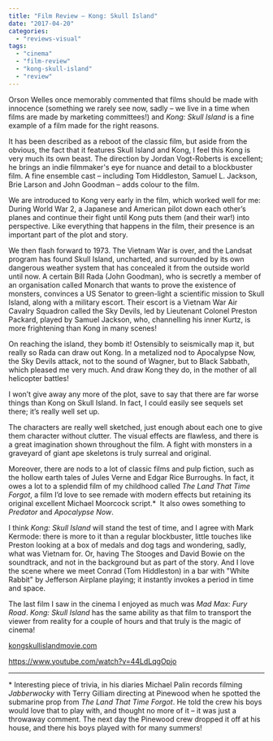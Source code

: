 ```yaml
---
title: "Film Review – Kong: Skull Island"
date: "2017-04-20"
categories: 
  - "reviews-visual"
tags: 
  - "cinema"
  - "film-review"
  - "kong-skull-island"
  - "review"
---
```


Orson Welles once memorably commented that films should be made with innocence (something we rarely see now, sadly – we live in a time when films are made by marketing committees!) and _Kong: Skull Island_ is a fine example of a film made for the right reasons.

It has been described as a reboot of the classic film, but aside from the obvious, the fact that it features Skull Island and Kong, I feel this Kong is very much its own beast. The direction by Jordan Vogt-Roberts is excellent; he brings an indie filmmaker's eye for nuance and detail to a blockbuster film. A fine ensemble cast – including Tom Hiddleston, Samuel L. Jackson, Brie Larson and John Goodman – adds colour to the film.

We are introduced to Kong very early in the film, which worked well for me: During World War 2, a Japanese and American pilot down each other’s planes and continue their fight until Kong puts them (and their war!) into perspective. Like everything that happens in the film, their presence is an important part of the plot and story.

We then flash forward to 1973. The Vietnam War is over, and the Landsat program has found Skull Island, uncharted, and surrounded by its own dangerous weather system that has concealed it from the outside world until now. A certain Bill Rada (John Goodman), who is secretly a member of an organisation called Monarch that wants to prove the existence of monsters, convinces a US Senator to green-light a scientific mission to Skull Island, along with a military escort. Their escort is a Vietnam War Air Cavalry Squadron called the Sky Devils, led by Lieutenant Colonel Preston Packard, played by Samuel Jackson, who, channelling his inner Kurtz, is more frightening than Kong in many scenes!

On reaching the island, they bomb it! Ostensibly to seismically map it, but really so Rada can draw out Kong. In a metalized nod to Apocalypse Now, the Sky Devils attack, not to the sound of Wagner, but to Black Sabbath, which pleased me very much. And draw Kong they do, in the mother of all helicopter battles!

I won’t give away any more of the plot, save to say that there are far worse things than Kong on Skull Island. In fact, I could easily see sequels set there; it’s really well set up.

The characters are really well sketched, just enough about each one to give them character without clutter. The visual effects are flawless, and there is a great imagination shown throughout the film. A fight with monsters in a graveyard of giant ape skeletons is truly surreal and original.

Moreover, there are nods to a lot of classic films and pulp fiction, such as the hollow earth tales of Jules Verne and Edgar Rice Burroughs. In fact, it owes a lot to a splendid film of my childhood called _The Land That Time Forgot_, a film I’d love to see remade with modern effects but retaining its original excellent Michael Moorcock script.\*  It also owes something to _Predator_ and _Apocalypse Now_.

I think _Kong: Skull Island_ will stand the test of time, and I agree with Mark Kermode: there is more to it than a regular blockbuster, little touches like Preston looking at a box of medals and dog tags and wondering, sadly, what was Vietnam for. Or, having The Stooges and David Bowie on the soundtrack, and not in the background but as part of the story. And I love the scene where we meet Conrad (Tom Hiddleston) in a bar with "White Rabbit" by Jefferson Airplane playing; it instantly invokes a period in time and space.

The last film I saw in the cinema I enjoyed as much was _Mad Max: Fury Road_. _Kong: Skull Island_ has the same ability as that film to transport the viewer from reality for a couple of hours and that truly is the magic of cinema!

[kongskullislandmovie.com](http://kongskullislandmovie.com/)

https://www.youtube.com/watch?v=44LdLqgOpjo

* * *

\* Interesting piece of trivia, in his diaries Michael Palin records filming _Jabberwocky_ with Terry Gilliam directing at Pinewood when he spotted the submarine prop from _The Land That Time Forgot_. He told the crew his boys would love that to play with, and thought no more of it – it was just a throwaway comment. The next day the Pinewood crew dropped it off at his house, and there his boys played with for many summers!
